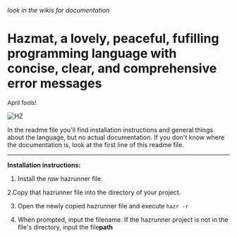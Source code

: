 _look in the wikis for documentation_
# Hazmat, a lovely, peaceful, fufilling programming language with concise, clear, and comprehensive error messages
<font size=2>April fools!</font>

![HZ](https://github.com/soupScript/Hazmat/assets/120066246/7f70076a-aa6b-4379-a1d3-d5ca512b09b4)

In the readme file you'll find installation instructions and general things about the language, but no actual documentation. If you don't know where the documentation is, look at the first line of this readme file.

<hr>


**Installation instructions:**


1. Install the _raw_ hazrunner file.

2.Copy that hazrunner file into the directory of your project.

3. Open the newly copied hazrunner file and execute `hazr -r`

4. When prompted, input the filename. If the hazrunner project is not in the file's directory, input the file**path**



